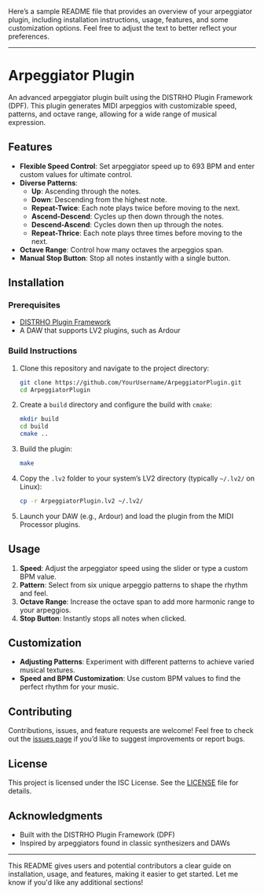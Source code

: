 Here’s a sample README file that provides an overview of your arpeggiator plugin, including installation instructions, usage, features, and some customization options. Feel free to adjust the text to better reflect your preferences.

---

# Arpeggiator Plugin

An advanced arpeggiator plugin built using the DISTRHO Plugin Framework (DPF). This plugin generates MIDI arpeggios with customizable speed, patterns, and octave range, allowing for a wide range of musical expression.

## Features

- **Flexible Speed Control**: Set arpeggiator speed up to 693 BPM and enter custom values for ultimate control.
- **Diverse Patterns**:
  - **Up**: Ascending through the notes.
  - **Down**: Descending from the highest note.
  - **Repeat-Twice**: Each note plays twice before moving to the next.
  - **Ascend-Descend**: Cycles up then down through the notes.
  - **Descend-Ascend**: Cycles down then up through the notes.
  - **Repeat-Thrice**: Each note plays three times before moving to the next.
- **Octave Range**: Control how many octaves the arpeggios span.
- **Manual Stop Button**: Stop all notes instantly with a single button.

## Installation

### Prerequisites
- [DISTRHO Plugin Framework](https://github.com/DISTRHO/DPF)
- A DAW that supports LV2 plugins, such as Ardour

### Build Instructions
1. Clone this repository and navigate to the project directory:
   ```bash
   git clone https://github.com/YourUsername/ArpeggiatorPlugin.git
   cd ArpeggiatorPlugin
   ```

2. Create a `build` directory and configure the build with `cmake`:
   ```bash
   mkdir build
   cd build
   cmake ..
   ```

3. Build the plugin:
   ```bash
   make
   ```

4. Copy the `.lv2` folder to your system’s LV2 directory (typically `~/.lv2/` on Linux):
   ```bash
   cp -r ArpeggiatorPlugin.lv2 ~/.lv2/
   ```

5. Launch your DAW (e.g., Ardour) and load the plugin from the MIDI Processor plugins.

## Usage

1. **Speed**: Adjust the arpeggiator speed using the slider or type a custom BPM value.
2. **Pattern**: Select from six unique arpeggio patterns to shape the rhythm and feel.
3. **Octave Range**: Increase the octave span to add more harmonic range to your arpeggios.
4. **Stop Button**: Instantly stops all notes when clicked.

## Customization

- **Adjusting Patterns**: Experiment with different patterns to achieve varied musical textures.
- **Speed and BPM Customization**: Use custom BPM values to find the perfect rhythm for your music.

## Contributing

Contributions, issues, and feature requests are welcome! Feel free to check out the [issues page](https://github.com/YourUsername/ArpeggiatorPlugin/issues) if you’d like to suggest improvements or report bugs.

## License

This project is licensed under the ISC License. See the [LICENSE](./LICENSE) file for details.

## Acknowledgments

- Built with the DISTRHO Plugin Framework (DPF)
- Inspired by arpeggiators found in classic synthesizers and DAWs

---

This README gives users and potential contributors a clear guide on installation, usage, and features, making it easier to get started. Let me know if you'd like any additional sections!

